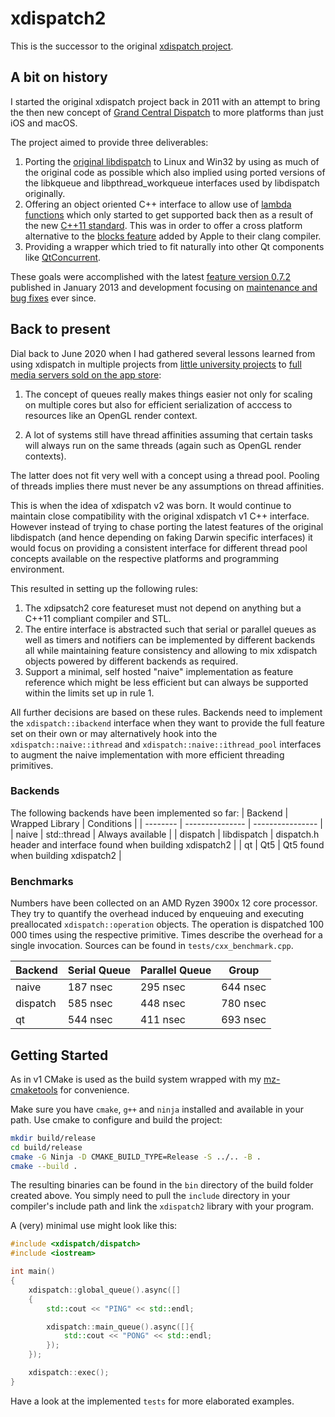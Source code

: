 # xdispatch2

This is the successor to the original [xdispatch project](http://opensource.mlba-team.de/xdispatch).

## A bit on history

I started the original xdispatch project back in 2011 with an attempt to bring the then new concept of [Grand Central Dispatch](https://en.wikipedia.org/wiki/Grand_Central_Dispatch) to more platforms than just iOS and macOS.

The project aimed to provide three deliverables:

1. Porting the [original libdispatch](https://apple.github.io/swift-corelibs-libdispatch) to Linux and Win32 by using as much of the original code as possible which also implied using ported versions of the libkqueue and libpthread_workqueue interfaces used by libdispatch originally.
2. Offering an object oriented C++ interface to allow use of [lambda functions](https://en.cppreference.com/w/cpp/language/lambda) which only started to get supported back then as a result of the new [C++11 standard](https://en.cppreference.com/w/Template:cpp/compiler_support/11). This was in order to offer a cross platform alternative to the [blocks feature](https://clang.llvm.org/docs/BlockLanguageSpec.html) added by Apple to their clang compiler.
3. Providing a wrapper which tried to fit naturally into other Qt components like [QtConcurrent](https://doc.qt.io/qt-6/qtconcurrent-index.html).

These goals were accomplished with the latest [feature version 0.7.2](http://opensource.mlba-team.de/xdispatch/news.htm) published in January 2013 and development focusing on [maintenance and bug fixes](https://github.com/mlba-team/xdispatch/compare/19c98b6cf9040bd13faf76dc9e1335412d627d1c...master) ever since.

## Back to present

Dial back to June 2020 when I had gathered several lessons learned from using xdispatch in multiple projects from [little university projects](https://github.com/emzeat/steriss) to [full media servers sold on the app store](https://mlba-team.de/shlive/):

1. The concept of queues really makes things easier not only for scaling on multiple cores but also for efficient serialization of acccess to resources like an OpenGL render context.

2. A lot of systems still have thread affinities assuming that certain tasks will always run on the same threads (again such as OpenGL render contexts).

The latter does not fit very well with a concept using a thread pool. Pooling of threads implies there must never be any assumptions on thread affinities.

This is when the idea of xdispatch v2 was born. It would continue to maintain close compatibility with the original xdispatch v1 C++ interface. However instead of trying to chase porting the latest features of the original libdispatch (and hence depending on faking Darwin specific interfaces) it would focus on providing a consistent interface for different thread pool concepts available on the respective platforms and programming environment.

This resulted in setting up the following rules:
1. The xdipsatch2 core featureset must not depend on anything but a C++11 compliant compiler and STL.
2. The entire interface is abstracted such that serial or parallel queues as well as timers and notifiers can be implemented by different backends all while maintaining feature consistency and allowing to mix xdispatch objects powered by different backends as required.
2. Support a minimal, self hosted "naive" implementation as feature reference which might be less efficient but can always be supported within the limits set up in rule 1.

All further decisions are based on these rules. Backends need to implement the `xdispatch::ibackend` interface when they want to provide the full feature set on their own or may alternatively hook into the `xdispatch::naive::ithread` and `xdispatch::naive::ithread_pool` interfaces to augment the naive implementation with more efficient threading primitives.

### Backends

The following backends have been implemented so far:
| Backend  | Wrapped Library | Conditions       |
| -------- | --------------- | ---------------- |
| naive    | std::thread     | Always available |
| dispatch | libdispatch     | dispatch.h header and interface found when building xdispatch2 |
| qt       | Qt5             | Qt5 found when building xdispatch2 |

### Benchmarks

Numbers have been collected on an AMD Ryzen 3900x 12 core processor. They try to quantify the overhead induced by enqueuing and executing preallocated `xdispatch::operation` objects. The operation is dispatched 100 000 times using the respective primitive. Times describe the overhead for a single invocation. Sources can be found in `tests/cxx_benchmark.cpp`.

| Backend  | Serial Queue | Parallel Queue | Group     |
| -------- | ------------ | -------------- | --------- |
| naive    | 187 nsec     | 295 nsec       | 644 nsec  |
| dispatch | 585 nsec     | 448 nsec       | 780 nsec  |
| qt       | 544 nsec     | 411 nsec       | 693 nsec  |

## Getting Started

As in v1 CMake is used as the build system wrapped with my [mz-cmaketools](https://github.com/emzeat/mz-cmaketools) for convenience.

Make sure you have `cmake`, `g++` and `ninja` installed and available in your path. Use cmake to configure and build the project:
```bash
mkdir build/release
cd build/release
cmake -G Ninja -D CMAKE_BUILD_TYPE=Release -S ../.. -B .
cmake --build .
```

The resulting binaries can be found in the `bin` directory of the build folder created above. You simply need to pull the `include` directory in your compiler's include path and link the `xdispatch2` library with your program.

A (very) minimal use might look like this:
```C++
#include <xdispatch/dispatch>
#include <iostream>

int main()
{
    xdispatch::global_queue().async([]
    {
        std::cout << "PING" << std::endl;

        xdispatch::main_queue().async([]{
            std::cout << "PONG" << std::endl;
        });
    });

    xdispatch::exec();
}
```

Have a look at the implemented `tests` for more elaborated examples.
